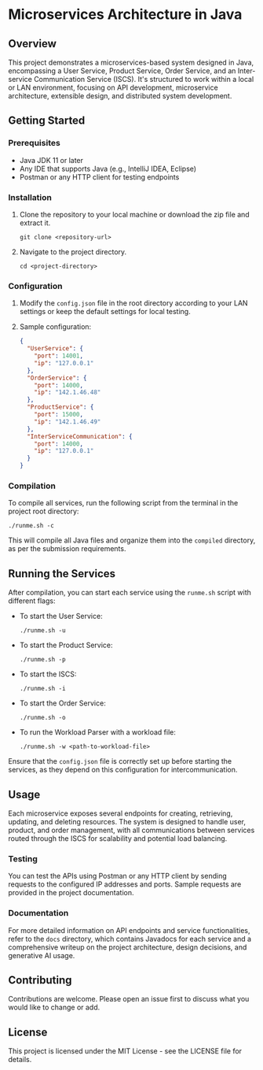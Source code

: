 
# Microservices Architecture in Java

## Overview

This project demonstrates a microservices-based system designed in Java, encompassing a User Service, Product Service, Order Service, and an Inter-service Communication Service (ISCS). It's structured to work within a local or LAN environment, focusing on API development, microservice architecture, extensible design, and distributed system development.

## Getting Started

### Prerequisites

- Java JDK 11 or later
- Any IDE that supports Java (e.g., IntelliJ IDEA, Eclipse)
- Postman or any HTTP client for testing endpoints

### Installation

1. Clone the repository to your local machine or download the zip file and extract it.

   ```
   git clone <repository-url>
   ```

2. Navigate to the project directory.

   ```
   cd <project-directory>
   ```

### Configuration

1. Modify the `config.json` file in the root directory according to your LAN settings or keep the default settings for local testing.

2. Sample configuration:

   ```json
   {
     "UserService": {
       "port": 14001,
       "ip": "127.0.0.1"
     },
     "OrderService": {
       "port": 14000,
       "ip": "142.1.46.48"
     },
     "ProductService": {
       "port": 15000,
       "ip": "142.1.46.49"
     },
     "InterServiceCommunication": {
       "port": 14000,
       "ip": "127.0.0.1"
     }
   }
   ```

### Compilation

To compile all services, run the following script from the terminal in the project root directory:

```
./runme.sh -c
```

This will compile all Java files and organize them into the `compiled` directory, as per the submission requirements.

## Running the Services

After compilation, you can start each service using the `runme.sh` script with different flags:

- To start the User Service:

  ```
  ./runme.sh -u
  ```

- To start the Product Service:

  ```
  ./runme.sh -p
  ```

- To start the ISCS:

  ```
  ./runme.sh -i
  ```

- To start the Order Service:

  ```
  ./runme.sh -o
  ```

- To run the Workload Parser with a workload file:

  ```
  ./runme.sh -w <path-to-workload-file>
  ```

Ensure that the `config.json` file is correctly set up before starting the services, as they depend on this configuration for intercommunication.

## Usage

Each microservice exposes several endpoints for creating, retrieving, updating, and deleting resources. The system is designed to handle user, product, and order management, with all communications between services routed through the ISCS for scalability and potential load balancing.

### Testing

You can test the APIs using Postman or any HTTP client by sending requests to the configured IP addresses and ports. Sample requests are provided in the project documentation.

### Documentation

For more detailed information on API endpoints and service functionalities, refer to the `docs` directory, which contains Javadocs for each service and a comprehensive writeup on the project architecture, design decisions, and generative AI usage.

## Contributing

Contributions are welcome. Please open an issue first to discuss what you would like to change or add.

## License

This project is licensed under the MIT License - see the LICENSE file for details.
